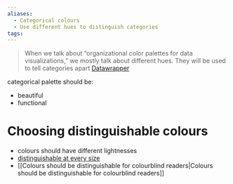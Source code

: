 ```yaml
---
aliases:
  - Categorical colours
  - Use different hues to distinguish categories
tags:
---
```


> When we talk about “organizational color palettes for data visualizations,” we mostly talk about different hues. They will be used to tell categories apart [Datawrapper](https://blog.datawrapper.de/colors-for-data-vis-style-guides/#:~:text=When%20we%20talk%20about%20%E2%80%9Corganizational%20color%20palettes%20for%20data%20visualizations%2C%E2%80%9D%20we%20mostly%20talk%20about%20different%20hues.%20They%20will%20be%20used%20to%20tell%20categories%20apart)

categorical palette should be:
- beautiful
- functional

# Choosing distinguishable colours

- colours should have different lightnesses
- [distinguishable at every size](https://blog.datawrapper.de/colors-for-data-vis-style-guides/#big-and-small-areas)
- [[Colours should be distinguishable for colourblind readers|Colours should be distinguishable for colourblind readers]]